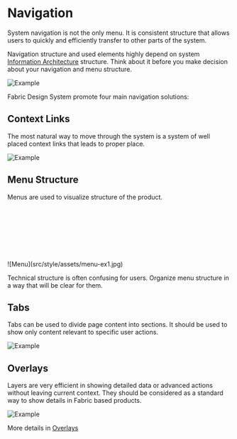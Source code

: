 # Navigation
System navigation is not the only menu. It is consistent structure that allows users to quickly and efficiently transfer to other parts of the system.


Navigation structure and used elements highly depend on system [Information Architecture](http://www.uxbooth.com/articles/complete-beginners-guide-to-information-architecture/) structure. Think about it before you make decision about your navigation and menu structure.

![Example](src/style/assets/navigation1.svg)



Fabric Design System promote four main navigation solutions:

## Context Links
The most natural way to move through the system is a system of well placed context links that leads to proper place.

![Example](src/style/assets/navigation2.svg)


## Menu Structure
Menus are used to visualize structure of the product.

<div style="position: relative; overflow: hidden; padding-bottom: 120px">
  <ws-header appName="Demo Page" links.bind="[{label: 'Planning', href: 'LinkValue', onClick: log},{label: 'Orders',href: '2222',children: [{label: 'Pre-Orders', href: 'Go go app 1'},{label: 'Re-Orders', href: 'Go go app 1'}]},{label: 'Articles', href: 'LinkValue', onClick: log}]"></ws-header>
</div>
![Menu](src/style/assets/menu-ex1.jpg)
<p>Technical structure is often confusing for users. Organize menu structure in a way that will be clear for them.<p>

## Tabs
Tabs can be used to divide page content into sections. It should be used to show only content relevant to specific user actions.

![Example](src/style/assets/navigation5.png)


## Overlays
Layers are very efficient in showing detailed data or advanced actions without leaving current context. They should be considered as a standard way to show details in Fabric based products.

![Example](src/style/assets/navigation6.png)

More details in [Overlays](general/7-overlays)
